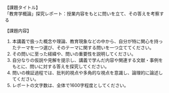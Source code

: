 【課題タイトル】  
「教育学概論」探究レポート：授業内容をもとに問いを立て、その答えを考察する

【課題内容】  
1. 本講義で扱った概念や理論、教育現象などの中から、自分が特に関心を持ったテーマを一つ選び、そのテーマに関する問いを一つ立ててください。  
2. その問いに至った経緯や、問いの重要性を説明してください。  
3. 自分なりの仮説や見解を提示し、講義で学んだ内容や関連する文献・事例をもとに、問いに対する答えを探究してください。  
4. 問いの検証過程では、批判的視点や多角的な視点を意識し、論理的に論述してください。  
5. レポートの文字数は、全体で1600字程度としてください。  